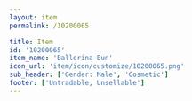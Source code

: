 ```yaml
---
layout: item
permalink: /10200065

title: Item
id: '10200065'
item_name: 'Ballerina Bun'
icon_url: 'item/icon/customize/10200065.png'
sub_header: ['Gender: Male', 'Cosmetic']
footer: ['Untradable, Unsellable']
---
```


